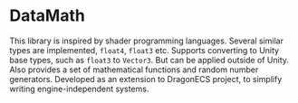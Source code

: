 # DataMath

This library is inspired by shader programming languages. Several similar types are implemented, `float4`, `float3` etc. Supports converting to Unity base types, such as `float3` to `Vector3`. But can be applied outside of Unity. Also provides a set of mathematical functions and random number generators.
Developed as an extension to DragonECS project, to simplify writing engine-independent systems.
